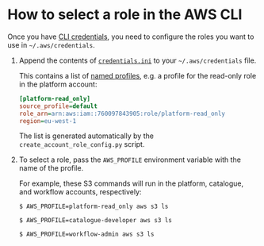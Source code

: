 # How to select a role in the AWS CLI

Once you have [CLI credentials](./how-to-get-credentials-for-working-locally.md), you need to configure the roles you want to use in `~/.aws/credentials`.

1.  Append the contents of [`credentials.ini`](https://github.com/wellcomecollection/aws-account-infrastructure/blob/main/accounts/credentials.ini) to your `~/.aws/credentials` file.

    This contains a list of [named profiles](https://docs.aws.amazon.com/cli/latest/userguide/cli-configure-profiles.html), e.g. a profile for the read-only role in the platform account:

    ```ini
    [platform-read_only]
    source_profile=default
    role_arn=arn:aws:iam::760097843905:role/platform-read_only
    region=eu-west-1
    ```

    The list is generated automatically by the `create_account_role_config.py` script.

2.  To select a role, pass the `AWS_PROFILE` environment variable with the name of the profile.

    For example, these S3 commands will run in the platform, catalogue, and workflow accounts, respectively:

    ```console
    $ AWS_PROFILE=platform-read_only aws s3 ls

    $ AWS_PROFILE=catalogue-developer aws s3 ls

    $ AWS_PROFILE=workflow-admin aws s3 ls
    ```
